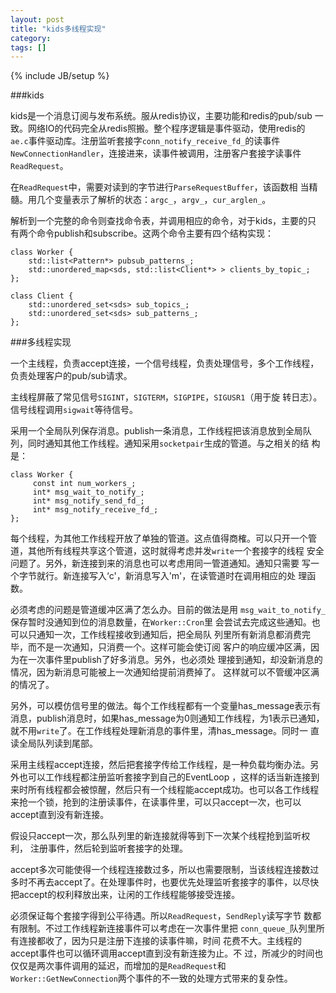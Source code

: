```yaml
---
layout: post
title: "kids多线程实现"
category:
tags: []
---
```

{% include JB/setup %}

###kids

kids是一个消息订阅与发布系统。服从redis协议，主要功能和redis的pub/sub
一致。网络IO的代码完全从redis照搬。整个程序逻辑是事件驱动，使用redis的
`ae.c`事件驱动库。注册监听套接字`conn_notify_receive_fd_`的读事件
`NewConnectionHandler`，连接进来，读事件被调用，注册客户套接字读事件
`ReadRequest`。

在`ReadRequest`中，需要对读到的字节进行`ParseRequestBuffer`，该函数相
当精髓。用几个变量表示了解析的状态：`argc_`，`argv_`，`cur_arglen_`。

解析到一个完整的命令则查找命令表，并调用相应的命令，对于kids，主要的只
有两个命令publish和subscribe。这两个命令主要有四个结构实现：

    class Worker {
        std::list<Pattern*> pubsub_patterns_;
        std::unordered_map<sds, std::list<Client*> > clients_by_topic_;
    };

    class Client {
        std::unordered_set<sds> sub_topics_;
        std::unordered_set<sds> sub_patterns_;
    };

###多线程实现

一个主线程，负责accept连接，一个信号线程，负责处理信号，多个工作线程，
负责处理客户的pub/sub请求。

主线程屏蔽了常见信号`SIGINT`，`SIGTERM`，`SIGPIPE`，`SIGUSR1`（用于旋
转日志）。信号线程调用`sigwait`等待信号。

采用一个全局队列保存消息。publish一条消息，工作线程把该消息放到全局队
列，同时通知其他工作线程。通知采用`socketpair`生成的管道。与之相关的结
构是：

    class Worker {
         const int num_workers_;
         int* msg_wait_to_notify_;
         int* msg_notify_send_fd_;
         int* msg_notify_receive_fd_;
    };

每个线程，为其他工作线程开放了单独的管道。这点值得商榷。可以只开一个管
道，其他所有线程共享这个管道，这时就得考虑并发`write`一个套接字的线程
安全问题了。另外，新连接到来的消息也可以考虑用同一管道通知。通知只需要
写一个字节就行。新连接写入‘c'，新消息写入'm'，在读管道时在调用相应的处
理函数。

必须考虑的问题是管道缓冲区满了怎么办。目前的做法是用
`msg_wait_to_notify_`保存暂时没通知到位的消息数量，在`Worker::Cron`里
会尝试去完成这些通知。也可以只通知一次，工作线程接收到通知后，把全局队
列里所有新消息都消费完毕，而不是一次通知，只消费一个。这样可能会使订阅
客户的响应缓冲区满，因为在一次事件里publish了好多消息。另外，也必须处
理接到通知，却没新消息的情况，因为新消息可能被上一次通知给提前消费掉了。
这样就可以不管缓冲区满的情况了。

另外，可以模仿信号里的做法。每个工作线程都有一个变量has\_message表示有
消息，publish消息时，如果has\_message为0则通知工作线程，为1表示已通知，
就不用`write`了。在工作线程处理新消息的事件里，清has\_message。同时一
直读全局队列读到尾部。

采用主线程accept连接，然后把套接字传给工作线程，是一种负载均衡办法。另
外也可以工作线程都注册监听套接字到自己的EventLoop ，这样的话当新连接到
来时所有线程都会被惊醒，然后只有一个线程能accept成功。也可以各工作线程
来抢一个锁，抢到的注册读事件，在读事件里，可以只accept一次，也可以
accept直到没有新连接。

假设只accept一次，那么队列里的新连接就得等到下一次某个线程抢到监听权利，
注册事件，然后轮到监听套接字的处理。

accept多次可能使得一个线程连接数过多，所以也需要限制，当该线程连接数过
多时不再去accept了。在处理事件时，也要优先处理监听套接字的事件，以尽快
把accept的权利释放出来，让闲的工作线程能够接受连接。

必须保证每个套接字得到公平待遇。所以`ReadRequest`，`SendReply`读写字节
数都有限制。不过工作线程新连接事件可以考虑在一次事件里把
`conn_queue_`队列里所有连接都收了，因为只是注册下连接的读事件嘛，时间
花费不大。主线程的accept事件也可以循环调用accept直到没有新连接为止。不
过，所减少的时间也仅仅是两次事件调用的延迟，而增加的是`ReadRequest`和
`Worker::GetNewConnection`两个事件的不一致的处理方式带来的复杂性。


